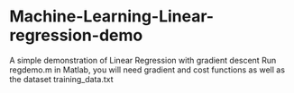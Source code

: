 # Machine-Learning-Linear-regression-demo
A simple demonstration of Linear Regression with gradient descent
Run regdemo.m in Matlab, you will need gradient and cost functions as well as 
the dataset training_data.txt
